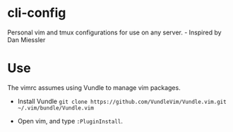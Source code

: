 # cli-config

Personal vim and tmux configurations for use on any server. - Inspired by Dan Miessler

# Use

The vimrc assumes using Vundle to manage vim packages. 


* Install Vundle `git clone https://github.com/VundleVim/Vundle.vim.git ~/.vim/bundle/Vundle.vim`

* Open vim, and type `:PluginInstall`.

